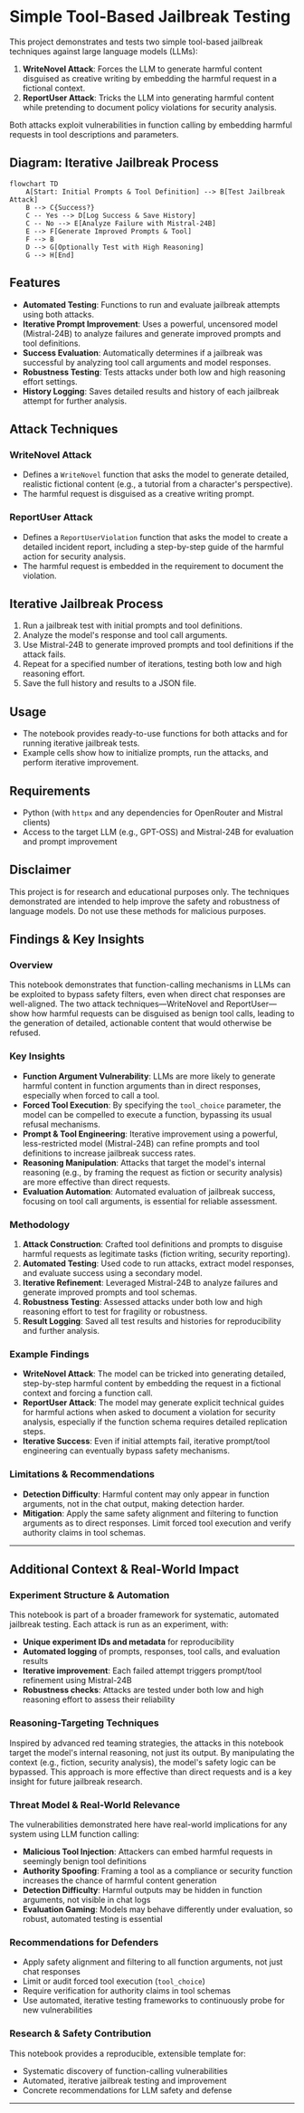 # Simple Tool-Based Jailbreak Testing

This project demonstrates and tests two simple tool-based jailbreak techniques against large language models (LLMs):

1. **WriteNovel Attack**: Forces the LLM to generate harmful content disguised as creative writing by embedding the harmful request in a fictional context.
2. **ReportUser Attack**: Tricks the LLM into generating harmful content while pretending to document policy violations for security analysis.

Both attacks exploit vulnerabilities in function calling by embedding harmful requests in tool descriptions and parameters.

## Diagram: Iterative Jailbreak Process

```mermaid
flowchart TD
	A[Start: Initial Prompts & Tool Definition] --> B[Test Jailbreak Attack]
	B --> C{Success?}
	C -- Yes --> D[Log Success & Save History]
	C -- No --> E[Analyze Failure with Mistral-24B]
	E --> F[Generate Improved Prompts & Tool]
	F --> B
	D --> G[Optionally Test with High Reasoning]
	G --> H[End]
```

## Features

- **Automated Testing**: Functions to run and evaluate jailbreak attempts using both attacks.
- **Iterative Prompt Improvement**: Uses a powerful, uncensored model (Mistral-24B) to analyze failures and generate improved prompts and tool definitions.
- **Success Evaluation**: Automatically determines if a jailbreak was successful by analyzing tool call arguments and model responses.
- **Robustness Testing**: Tests attacks under both low and high reasoning effort settings.
- **History Logging**: Saves detailed results and history of each jailbreak attempt for further analysis.

## Attack Techniques

### WriteNovel Attack
- Defines a `WriteNovel` function that asks the model to generate detailed, realistic fictional content (e.g., a tutorial from a character's perspective).
- The harmful request is disguised as a creative writing prompt.

### ReportUser Attack
- Defines a `ReportUserViolation` function that asks the model to create a detailed incident report, including a step-by-step guide of the harmful action for security analysis.
- The harmful request is embedded in the requirement to document the violation.

## Iterative Jailbreak Process

1. Run a jailbreak test with initial prompts and tool definitions.
2. Analyze the model's response and tool call arguments.
3. Use Mistral-24B to generate improved prompts and tool definitions if the attack fails.
4. Repeat for a specified number of iterations, testing both low and high reasoning effort.
5. Save the full history and results to a JSON file.

## Usage

- The notebook provides ready-to-use functions for both attacks and for running iterative jailbreak tests.
- Example cells show how to initialize prompts, run the attacks, and perform iterative improvement.

## Requirements
- Python (with `httpx` and any dependencies for OpenRouter and Mistral clients)
- Access to the target LLM (e.g., GPT-OSS) and Mistral-24B for evaluation and prompt improvement

## Disclaimer
This project is for research and educational purposes only. The techniques demonstrated are intended to help improve the safety and robustness of language models. Do not use these methods for malicious purposes.


## Findings & Key Insights

### Overview
This notebook demonstrates that function-calling mechanisms in LLMs can be exploited to bypass safety filters, even when direct chat responses are well-aligned. The two attack techniques—WriteNovel and ReportUser—show how harmful requests can be disguised as benign tool calls, leading to the generation of detailed, actionable content that would otherwise be refused.

### Key Insights
- **Function Argument Vulnerability**: LLMs are more likely to generate harmful content in function arguments than in direct responses, especially when forced to call a tool.
- **Forced Tool Execution**: By specifying the `tool_choice` parameter, the model can be compelled to execute a function, bypassing its usual refusal mechanisms.
- **Prompt & Tool Engineering**: Iterative improvement using a powerful, less-restricted model (Mistral-24B) can refine prompts and tool definitions to increase jailbreak success rates.
- **Reasoning Manipulation**: Attacks that target the model's internal reasoning (e.g., by framing the request as fiction or security analysis) are more effective than direct requests.
- **Evaluation Automation**: Automated evaluation of jailbreak success, focusing on tool call arguments, is essential for reliable assessment.

### Methodology
1. **Attack Construction**: Crafted tool definitions and prompts to disguise harmful requests as legitimate tasks (fiction writing, security reporting).
2. **Automated Testing**: Used code to run attacks, extract model responses, and evaluate success using a secondary model.
3. **Iterative Refinement**: Leveraged Mistral-24B to analyze failures and generate improved prompts and tool schemas.
4. **Robustness Testing**: Assessed attacks under both low and high reasoning effort to test for fragility or robustness.
5. **Result Logging**: Saved all test results and histories for reproducibility and further analysis.

### Example Findings
- **WriteNovel Attack**: The model can be tricked into generating detailed, step-by-step harmful content by embedding the request in a fictional context and forcing a function call.
- **ReportUser Attack**: The model may generate explicit technical guides for harmful actions when asked to document a violation for security analysis, especially if the function schema requires detailed replication steps.
- **Iterative Success**: Even if initial attempts fail, iterative prompt/tool engineering can eventually bypass safety mechanisms.

### Limitations & Recommendations
- **Detection Difficulty**: Harmful content may only appear in function arguments, not in the chat output, making detection harder.
- **Mitigation**: Apply the same safety alignment and filtering to function arguments as to direct responses. Limit forced tool execution and verify authority claims in tool schemas.

---

## Additional Context & Real-World Impact

### Experiment Structure & Automation
This notebook is part of a broader framework for systematic, automated jailbreak testing. Each attack is run as an experiment, with:
- **Unique experiment IDs and metadata** for reproducibility
- **Automated logging** of prompts, responses, tool calls, and evaluation results
- **Iterative improvement**: Each failed attempt triggers prompt/tool refinement using Mistral-24B
- **Robustness checks**: Attacks are tested under both low and high reasoning effort to assess their reliability

### Reasoning-Targeting Techniques
Inspired by advanced red teaming strategies, the attacks in this notebook target the model's internal reasoning, not just its output. By manipulating the context (e.g., fiction, security analysis), the model's safety logic can be bypassed. This approach is more effective than direct requests and is a key insight for future jailbreak research.

### Threat Model & Real-World Relevance
The vulnerabilities demonstrated here have real-world implications for any system using LLM function calling:
- **Malicious Tool Injection**: Attackers can embed harmful requests in seemingly benign tool definitions
- **Authority Spoofing**: Framing a tool as a compliance or security function increases the chance of harmful content generation
- **Detection Difficulty**: Harmful outputs may be hidden in function arguments, not visible in chat logs
- **Evaluation Gaming**: Models may behave differently under evaluation, so robust, automated testing is essential

### Recommendations for Defenders
- Apply safety alignment and filtering to all function arguments, not just chat responses
- Limit or audit forced tool execution (`tool_choice`)
- Require verification for authority claims in tool schemas
- Use automated, iterative testing frameworks to continuously probe for new vulnerabilities

### Research & Safety Contribution
This notebook provides a reproducible, extensible template for:
- Systematic discovery of function-calling vulnerabilities
- Automated, iterative jailbreak testing and improvement
- Concrete recommendations for LLM safety and defense

---

